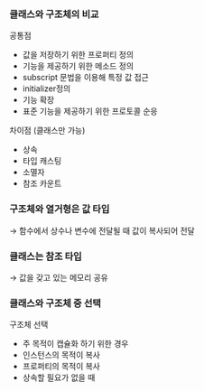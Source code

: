### 클래스와 구조체의 비교

공통점

- 값을 저장하기 위한 프로퍼티 정의
- 기능을 제공하기 위한 메소드 정의
- subscript 문법을 이용해 특정 값 접근
- initializer정의
- 기능 확장
- 표준 기능을 제공하기 위한 프로토콜 순응

차이점 (클래스만 가능)

- 상속
- 타입 캐스팅
- 소멸자
- 참조 카운트

### 구조체와 열거형은 값 타입

→ 함수에서 상수나 변수에 전달될 때 값이 복사되어 전달

### 클래스는 참조 타입

→ 값을 갖고 있는 메모리 공유

### 클래스와 구조체 중 선택

구조체 선택

- 주 목적이 캡슐화 하기 위한 경우
- 인스턴스의 목적이 복사
- 프로퍼티의 목적이 복사
- 상속할 필요가 없을 때
